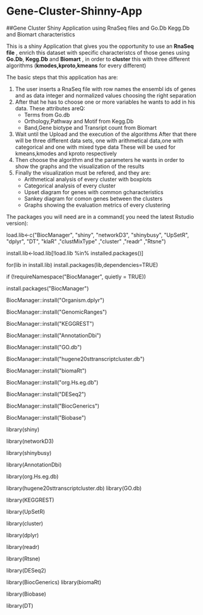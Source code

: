 # Gene-Cluster-Shinny-App
##Gene Cluster Shiny Application using RnaSeq files and Go.Db Kegg.Db and Biomart characteristics

This is a shiny Application that gives you the opportunity to use an **RnaSeq file** , enrich this dataset with specific characteristcs of those genes using **Go.Db**, **Kegg.Db** and **Biomart** , in order to **cluster** this with three different algorithms (**kmodes,kproto,kmeans** for every different)

The basic steps that this application has are:
1. The user inserts a RnaSeq file with row names the ensembl ids of genes and as data integer and normalized values choosing the right separation
2. After that he has to choose one or more variables he wants to add in his data. These attributes areQ: 
   * Terms from Go.db
   * Orthology,Pathway and Motif from Kegg.Db
   * Band,Gene biotype and Transript count from Biomart
3. Wait until the Upload and the execution of the algorithms
   After that there will be three different data sets, one with arithmetical data,one with categorical and one with mixed type data 
   These will be used for kmeans,kmodes and kproto respectively
4. Then choose the algorithm and the parameters he wants in order to show the graphs and the visualization of the results
5. Finally the visualization must be refered, and they are:
   * Arithmetical analysis of every cluster with boxplots
   * Categorical analysis of every cluster
   * Upset diagram for genes with common gcharacteristics
   * Sankey diagram for comon genes between the clusters
   * Graphs showing the evaluation metrics of every clustering
   
The packages you will need are in a command( you need the latest Rstudio version):

load.lib<-c("BiocManager", "shiny", "networkD3", "shinybusy",  "UpSetR", "dplyr",  "DT", "klaR" ,"clustMixType" ,"cluster" ,"readr" ,"Rtsne")

install.lib<-load.lib[!load.lib %in% installed.packages()]

for(lib in install.lib) install.packages(lib,dependencies=TRUE)




if (!requireNamespace("BiocManager", quietly = TRUE))

install.packages("BiocManager")
    
BiocManager::install("Organism.dplyr")

BiocManager::install("GenomicRanges")

BiocManager::install("KEGGREST")

BiocManager::install("AnnotationDbi")

BiocManager::install("GO.db")

BiocManager::install("hugene20sttranscriptcluster.db")

BiocManager::install("biomaRt")

BiocManager::install("org.Hs.eg.db")

BiocManager::install("DESeq2")

BiocManager::install("BiocGenerics")

BiocManager::install("Biobase")


library(shiny)

library(networkD3)

library(shinybusy)

library(AnnotationDbi)

library(org.Hs.eg.db)

library(hugene20sttranscriptcluster.db)
library(GO.db)

library(KEGGREST)

library(UpSetR)

library(cluster)

library(dplyr)

library(readr)

library(Rtsne)

library(DESeq2)


library(BiocGenerics)
library(biomaRt)

library(Biobase)

library(DT)
